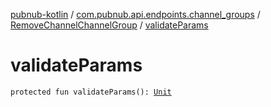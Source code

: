 [pubnub-kotlin](../../index.md) / [com.pubnub.api.endpoints.channel_groups](../index.md) / [RemoveChannelChannelGroup](index.md) / [validateParams](./validate-params.md)

# validateParams

`protected fun validateParams(): `[`Unit`](https://kotlinlang.org/api/latest/jvm/stdlib/kotlin/-unit/index.html)